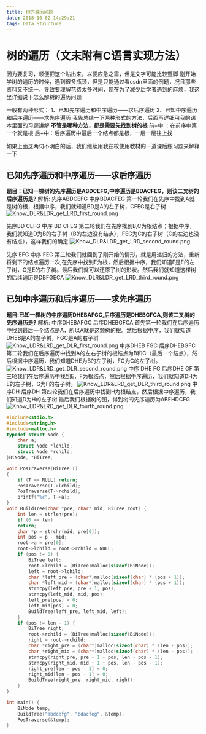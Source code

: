 ```yaml
---
title: 树的遍历问题
date: 2018-10-02 14:29:21
tags: Data Structure
---
```


# 树的遍历（文末附有C语言实现方法） #

因为要复习，顺便把这个贴出来，以便应急之需，但是文字可能比较蹩脚
刚开始学树的遍历的时候，遇到很多瓶颈，但是只能通过看csdn里面的例题，况且那些资料又不统一，导致要理解花费太多时间，现在为了减少后学者遇到的麻烦，我这里详细说下怎么解树的遍历问题

一般有两种形式：
1、已知先序遍历和中序遍历——求后序遍历
2、已知中序遍历和后序遍历——求先序遍历
我先总结一下两种形式的方法，后面再详细用我的课本里面的习题讲解
**不管是哪种方法，都是需要先找到树的根**
前+中 ：在前序中第一个就是根
后+中：后序遍历中最后一个结点都是根，一层一层往上找

如果上面这两句不明白的话，我们继续用我在校使用教材的一道课后练习题来解释一下
## 已知先序遍历和中序遍历——求后序遍历 ##
**题目：已知一棵树的先序遍历是ABDCEFG,中序遍历是BDACFEG，则该二叉树的后序遍历是?**
解析:
先序ABDCEFG
中序BDACFEG
第一轮我们在先序中找到A就是树的根，根据中序，我们就知道BD是A的左子树，CFEG是右子树
![Know_DLR&LDR_get_LRD_first_round.png](https://couldpic.oss-cn-beijing.aliyuncs.com/hexo/%E6%A0%91%E7%9A%84%E9%81%8D%E5%8E%86/Know_DLR%26LDR_get_LRD_first_round.png)

先序BD CEFG
中序 BD CFEG
第二轮我们在先序找到B,C为根结点；根据中序，我们就知道D为B的右子树（B的左边没有结点），FEG为C的右子树（C的左边也没有结点），这样我们的确定
![Know_DLR&LDR_get_LRD_second_round.png](https://couldpic.oss-cn-beijing.aliyuncs.com/hexo/%E6%A0%91%E7%9A%84%E9%81%8D%E5%8E%86/Know_DLR%26LDR_get_LRD_second_round.png)

先序 EFG
中序 FEG
第三轮我们就回到了刚开始的情形，就是用递归的方法，重新将剩下的结点遍历一次,在先序中找到E为根，然后根据中序，我们知道F是E的左子树，G是E的右子树。最后我们就可以还原了树的形状。然后我们就知道这棵树的后续遍历是DBFGECA
![Know_DLR&LDR_get_LRD_third_round.png](https://couldpic.oss-cn-beijing.aliyuncs.com/hexo/%E6%A0%91%E7%9A%84%E9%81%8D%E5%8E%86/Know_DLR%26LDR_get_LRD_third_round.png)
## 已知中序遍历和后序遍历——求先序遍历 ##

**题目:已知一棵树的中序遍历DHEBAFGC,后序遍历是DHEBGFCA,则该二叉树的先序遍历是?**
解析:
中序DHEBAFGC
后序DHEBGFCA
首先第一轮我们在后序遍历中找到最后一个结点是A，所以A就是这颗树的根。然后根据中序，我们就知道DHEB是A的左子树，FGC是A的右子树
![Know_LDR&LRD_get_DLR_first_round.png](https://couldpic.oss-cn-beijing.aliyuncs.com/hexo/%E6%A0%91%E7%9A%84%E9%81%8D%E5%8E%86/Know_LDR%26LRD_get_DLR_first_round.png)
中序DHEB		FGC
后序DHEBGFC
第二轮我们在后序遍历中找到A的左右子树的根结点为B和C（最后一个结点），然后根据中序遍历，我们知道DHE为B的左子树，FG为C的左子树。
![Know_LDR&LRD_get_DLR_second_round.png](http://couldpic.oss-cn-beijing.aliyuncs.com/hexo/%E6%A0%91%E7%9A%84%E9%81%8D%E5%8E%86/Know_LDR%26LRD_get_DLR_second_round.png)
中序 DHE		FG
后序DHE 		GF
第三轮我们在后序遍历中找到E，F为根结点，然后根据中序遍历，我们就知道DH为E的左子树，G为F的右子树。
![Know_LDR&LRD_get_DLR_third_round.png](http://couldpic.oss-cn-beijing.aliyuncs.com/hexo/%E6%A0%91%E7%9A%84%E9%81%8D%E5%8E%86/Know_LDR%26LRD_get_DLR_third_round.png)
中序DH
后序DH
第四轮我们在后序遍历中找到H为根结点，然后根据中序遍历，我们知道D为H的左子树
最后我们根据树的图，得到树的先序遍历为ABEHDCFG
![Know_LDR&LRD_get_DLR_fourth_round.png](http://couldpic.oss-cn-beijing.aliyuncs.com/hexo/%E6%A0%91%E7%9A%84%E9%81%8D%E5%8E%86/Know_LDR%26LRD_get_DLR_fourth_round.png)

```C
#include<stdio.h>
#include<string.h>
#include<malloc.h>
typedef struct Node {
    char a;
    struct Node *lchild;
    struct Node *rchild;
}BiNode, *BiTree;

void PosTraverse(BiTree T)
{
    if (T == NULL) return;
    PosTraverse(T->lchild);
    PosTraverse(T->rchild);
    printf("%c", T->a);
}
void BuildTree(char *pre, char* mid, BiTree root) {
    int len = strlen(pre);
    if (0 == len)
    return;
    char *p = strchr(mid, pre[0]);
    int pos = p - mid;
    root->a = pre[0];
    root->lchild = root->rchild = NULL;
    if (pos != 0) {
        BiTree left;
        root->lchild = (BiTree)malloc(sizeof(BiNode));
        left = root->lchild;
        char *left_pre = (char*)malloc(sizeof(char) * (pos + 1));
        char *left_mid = (char*)malloc(sizeof(char) * (pos + 1));
        strncpy(left_pre, pre + 1, pos);
        strncpy(left_mid, mid, pos);
        left_pre[pos] = 0;
        left_mid[pos] = 0;
        BuildTree(left_pre, left_mid, left);
    }
    if (pos != len - 1) {
        BiTree right;
        root->rchild = (BiTree)malloc(sizeof(BiNode));
        right = root->rchild;
        char *right_pre = (char*)malloc(sizeof(char) * (len - pos));
        char *right_mid = (char*)malloc(sizeof(char) * (len - pos));
        strncpy(right_pre, pre + 1 + pos, len - pos - 1);
        strncpy(right_mid, mid + 1 + pos, len - pos - 1);
        right_pre[len - pos - 1] = 0;
        right_mid[len - pos - 1] = 0;
        BuildTree(right_pre, right_mid, right);
    }
}

int main() {
    BiNode temp;
    BuildTree("abdcefg", "bdacfeg", &temp);
    PosTraverse(&temp);
}

```
